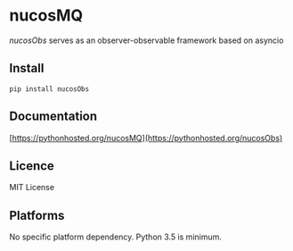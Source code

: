 # nucosMQ
*nucosObs* serves as an observer-observable framework based on asyncio 

## Install
```
pip install nucosObs
```


## Documentation
[https://pythonhosted.org/nucosMQ](https://pythonhosted.org/nucosObs)


## Licence
MIT License

## Platforms
No specific platform dependency. Python 3.5 is minimum.


